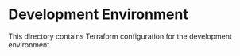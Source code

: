# Development Environment

This directory contains Terraform configuration for the development environment.

<!-- BEGIN_TF_DOCS -->
<!-- END_TF_DOCS -->